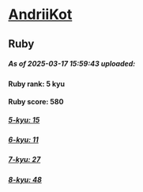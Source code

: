 # [AndriiKot](https://www.codewars.com/users/AndriiKot) 
## Ruby

##### As of 2025-03-17 15:59:43 uploaded:

#### Ruby rank: 5 kyu

#### Ruby score: 580

##### [5-kyu: 15](https://github.com/AndriiKot/Ruby__CodeWars/tree/main/kyu-5)

##### [6-kyu: 11](https://github.com/AndriiKot/Ruby__CodeWars/tree/main/kyu-6)

##### [7-kyu: 27](https://github.com/AndriiKot/Ruby__CodeWars/tree/main/kyu-7)

##### [8-kyu: 48](https://github.com/AndriiKot/Ruby__CodeWars/tree/main/kyu-8)

